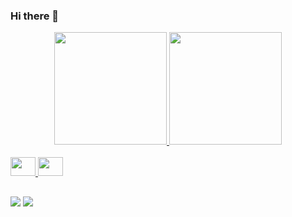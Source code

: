 ### Hi there 👋

<div align="center">
  <a href="https://github.com/BrunoVieiraL">
  <img height="180em" src="https://github-readme-stats.vercel.app/api?username=BrunoVieiraL&show_icons=true&theme=dracula&include_all_commits=true&count_private=true"/>
  <img height="180em" src="https://github-readme-stats.vercel.app/api/top-langs/?username=BrunoVieiraL&layout=compact&langs_count=7&theme=dracula"/>
</div>
  
<div style="display: inline_block" ><br >
  <img aling="center" height="30" width="40" src="https://cdn.jsdelivr.net/gh/devicons/devicon/icons/dart/dart-original.svg" />
  <img aling="center" height="30" width="40" src="https://cdn.jsdelivr.net/gh/devicons/devicon/icons/flutter/flutter-original.svg" />
 <! <img aling="center" height="30" width="40" src="https://cdn.jsdelivr.net/gh/devicons/devicon/icons/csharp/csharp-original.svg" />         
 
 
</div>
  
  ##
 
<div> 
  <a href = "mailto:bruno.leo516@hotmail.com"><img src="https://img.shields.io/badge/-Gmail-%23333?style=for-the-badge&logo=gmail&logoColor=white" target="_blank"></a>
  <a href="https://www.linkedin.com/in/bruno-vieira-818976191/" target="_blank"><img src="https://img.shields.io/badge/-LinkedIn-%230077B5?style=for-the-badge&logo=linkedin&logoColor=white" target="_blank"></a> 
 
 
</div>
